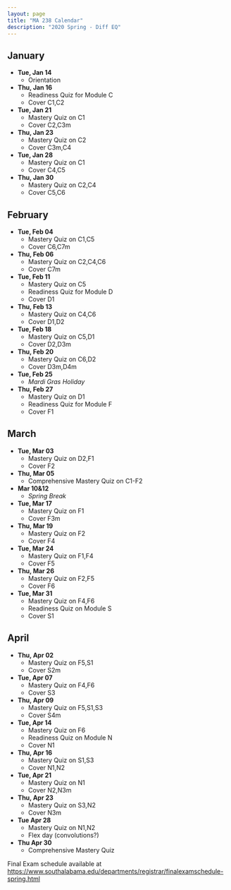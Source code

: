 ```yaml
---
layout: page
title: "MA 238 Calendar"
description: "2020 Spring - Diff EQ"
---
```


## January

- **Tue, Jan 14**
  - Orientation
- **Thu, Jan 16**
  - Readiness Quiz for Module C
  - Cover C1,C2
- **Tue, Jan 21**
  - Mastery Quiz on C1
  - Cover C2,C3m
- **Thu, Jan 23**
  - Mastery Quiz on C2
  - Cover C3m,C4
- **Tue, Jan 28**
  - Mastery Quiz on C1
  - Cover C4,C5
- **Thu, Jan 30**
  - Mastery Quiz on C2,C4
  - Cover C5,C6

## February

- **Tue, Feb 04**
  - Mastery Quiz on C1,C5
  - Cover C6,C7m
- **Thu, Feb 06**
  - Mastery Quiz on C2,C4,C6
  - Cover C7m
- **Tue, Feb 11**
  - Mastery Quiz on C5
  - Readiness Quiz for Module D
  - Cover D1
- **Thu, Feb 13**
  - Mastery Quiz on C4,C6
  - Cover D1,D2
- **Tue, Feb 18**
  - Mastery Quiz on C5,D1
  - Cover D2,D3m
- **Thu, Feb 20**
  - Mastery Quiz on C6,D2
  - Cover D3m,D4m
- **Tue, Feb 25**
  - *Mardi Gras Holiday*
- **Thu, Feb 27**
  - Mastery Quiz on D1
  - Readiness Quiz for Module F
  - Cover F1

## March

- **Tue, Mar 03**
  - Mastery Quiz on D2,F1
  - Cover F2
- **Thu, Mar 05**
  - Comprehensive Mastery Quiz on C1-F2
- **Mar 10&12**
  - *Spring Break*
- **Tue, Mar 17**
  - Mastery Quiz on F1
  - Cover F3m
- **Thu, Mar 19**
  - Mastery Quiz on F2
  - Cover F4
- **Tue, Mar 24**
  - Mastery Quiz on F1,F4
  - Cover F5
- **Thu, Mar 26**
  - Mastery Quiz on F2,F5
  - Cover F6
- **Tue, Mar 31**
  - Mastery Quiz on F4,F6
  - Readiness Quiz on Module S
  - Cover S1

## April

- **Thu, Apr 02**
  - Mastery Quiz on F5,S1
  - Cover S2m
- **Tue, Apr 07**
  - Mastery Quiz on F4,F6
  - Cover S3
- **Thu, Apr 09**
  - Mastery Quiz on F5,S1,S3
  - Cover S4m
- **Tue, Apr 14**
  - Mastery Quiz on F6
  - Readiness Quiz on Module N
  - Cover N1
- **Thu, Apr 16**
  - Mastery Quiz on S1,S3
  - Cover N1,N2
- **Tue, Apr 21**
  - Mastery Quiz on N1
  - Cover N2,N3m
- **Thu, Apr 23**
  - Mastery Quiz on S3,N2
  - Cover N3m
- **Tue Apr 28**
  - Mastery Quiz on N1,N2
  - Flex day (convolutions?)
- **Thu Apr 30**
  - Comprehensive Mastery Quiz

Final Exam schedule available at <https://www.southalabama.edu/departments/registrar/finalexamschedule-spring.html>
